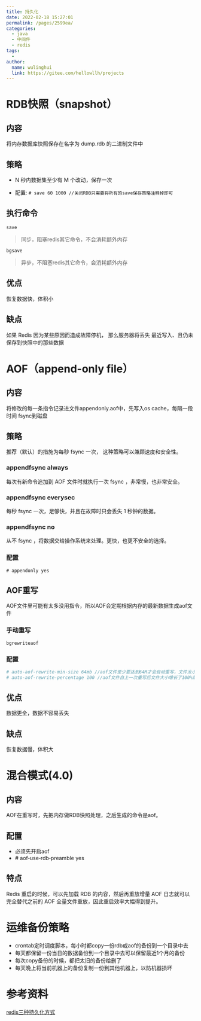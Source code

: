 ```yaml
---
title: 持久化
date: 2022-02-18 15:27:01
permalink: /pages/2599ea/
categories:
  - java
  - 中间件
  - redis
tags:
  - 
author: 
  name: wulinghui
  link: https://gitee.com/hellowllh/projects
---
```

# RDB快照（snapshot）

## 内容

将内存数据库快照保存在名字为 dump.rdb 的二进制文件中

## 策略

- N 秒内数据集至少有 M 个改动，保存一次

- 配置:   `# save 60 1000 //关闭RDB只需要将所有的save保存策略注释掉即可`

## 执行命令

`save`

> 同步，阻塞redis其它命令，不会消耗额外内存

`bgsave`

> 异步，不阻塞redis其它命令，会消耗额外内存



## 优点

恢复数据快，体积小

## 缺点

如果 Redis 因为某些原因而造成故障停机， 那么服务器将丢失 最近写入、且仍未保存到快照中的那些数据



# AOF（append-only file）

## 内容

将修改的每一条指令记录进文件appendonly.aof中，先写入os cache，每隔一段时间 fsync到磁盘

## 策略

推荐（默认）的措施为每秒 fsync 一次， 这种策略可以兼顾速度和安全性。

### appendfsync always

每次有新命令追加到 AOF 文件时就执行一次 fsync ，非常慢，也非常安全。 

### appendfsync everysec 

每秒 fsync 一次，足够快，并且在故障时只会丢失 1 秒钟的数据。 

### appendfsync no

从不 fsync ，将数据交给操作系统来处理。更快，也更不安全的选择。

### 配置

`# appendonly yes`

## AOF重写

AOF文件里可能有太多没用指令，所以AOF会定期根据内存的最新数据生成aof文件

### 手动重写

`bgrewriteaof`

### 配置

```bash
# auto‐aof‐rewrite‐min‐size 64mb //aof文件至少要达到64M才会自动重写，文件太小恢复速度本来就 很快，重写的意义不大 
# auto‐aof‐rewrite‐percentage 100 //aof文件自上一次重写后文件大小增长了100%则再次触发重写
```

## 优点

数据更全，数据不容易丢失

## 缺点

恢复数据慢，体积大

# 混合模式(4.0)

## 内容

AOF在重写时，先把内存做RDB快照处理，之后生成的命令是aof。

## 配置

- 必须先开启aof
- \# aof‐use‐rdb‐preamble yes

## 特点

Redis 重启的时候，可以先加载 RDB 的内容，然后再重放增量 AOF 日志就可以完全替代之前的 AOF 全量文件重放，因此重启效率大幅得到提升。 



# 运维备份策略

-  crontab定时调度脚本，每小时都copy一份rdb或aof的备份到一个目录中去
- 每天都保留一份当日的数据备份到一个目录中去可以保留最近1个月的备份
- 每次copy备份的时候，都把太旧的备份给删了
- 每天晚上将当前机器上的备份复制一份到其他机器上，以防机器损坏











# 参考资料

[redis三种持久化方式](https://blog.csdn.net/sumengnan/article/details/113095458)